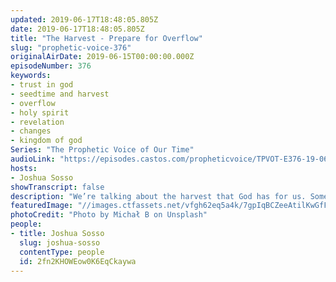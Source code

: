 ```yaml
---
updated: 2019-06-17T18:48:05.805Z
date: 2019-06-17T18:48:05.805Z
title: "The Harvest - Prepare for Overflow"
slug: "prophetic-voice-376"
originalAirDate: 2019-06-15T00:00:00.000Z
episodeNumber: 376
keywords:
- trust in god
- seedtime and harvest
- overflow
- holy spirit
- revelation
- changes
- kingdom of god
Series: "The Prophetic Voice of Our Time"
audioLink: "https://episodes.castos.com/propheticvoice/TPVOT-E376-19-06-15-16-The-Harvest-Prepare-for-Overflow.mp3"
hosts:
- Joshua Sosso
showTranscript: false
description: "We’re talking about the harvest that God has for us. Something that He is telling us now is that we need to prepare for overflow in our lives, cause He wants to bring an overflow in our lives that is going to transform the world around us."
featuredImage: "//images.ctfassets.net/vfgh62eq5a4k/7gpIqBCZeeAtilKwGfFXnS/577962b3151a03dc1463df24ee59204e/michal-b-749722-unsplash.jpg"
photoCredit: "Photo by Michał B on Unsplash"
people:
- title: Joshua Sosso
  slug: joshua-sosso
  contentType: people
  id: 2fn2KHOWEow0K6EqCkaywa
---
```

